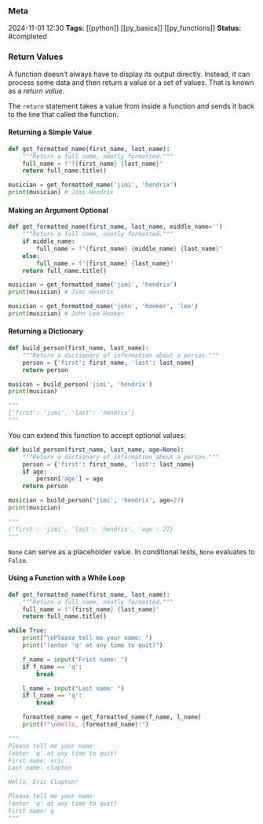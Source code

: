 ### Meta
2024-11-01 12:30
**Tags:** [[python]] [[py_basics]] [[py_functions]]
**Status:** #completed 

### Return Values
A function doesn’t always have to display its output directly. Instead, it can process some data and then return a value or a set of values. That is known as a *return value*.

The `return` statement takes a value from inside a function and sends it back to the line that called the function.

#### Returning a Simple Value
```Python title:example.py
def get_formatted_name(first_name, last_name):
	"""Return a full name, neatly formatted."""
	full_name = f"f{first_name} {last_name}"
	return full_name.title()

musician = get_formatted_name('jimi', 'hendrix')
print(musician) # Jimi Hendrix
```

#### Making an Argument Optional
```Python title:example.py
def get_formatted_name(first_name, last_name, middle_name='')
	"""Return a full name, neatly formatted."""
	if middle_name:
		full_name = f"{first_name} {middle_name} {last_name}"
	else:
		full_name = f"{first_name} {last_name}"
	return full_name.title()

musician = get_formatted_name('jimi', 'hendrix')
print(musician) # Jimi Hendrix

musician = get_formatted_name('john', 'hooker', 'lee')
print(musician) # John Lee Hooker
```

#### Returning a Dictionary
```Python title:example.py
def build_person(first_name, last_name):
	"""Return a dictionary of information about a person."""
	person = {'first': first_name, 'last': last_name}
	return person

musican = build_person('jimi', 'hendrix')
print(musican)

"""
{'first': 'jimi', 'last': 'hendrix'}
"""
```

You can extend this function to accept optional values:
```Python title:example.py
def build_person(first_name, last_name, age=None):
	"""Return a dictionary of information about a person."""
	person = {'first': first_name, 'last': last_name}
	if age:
		person['age'] = age
	return person

musician = build_person('jimi', 'hendrix', age=27)
print(musician)

"""
{'first': 'jimi', 'last': 'hendrix', 'age': 27}
"""
```

`None` can serve as a placeholder value. In conditional tests, `None` evaluates to `False`.

#### Using a Function with a While Loop
```Python title:example.py
def get_formatted_name(first_name, last_name):
	"""Return a full name, neatly formatted."""
	full_name = f"{first_name} {last_name}"
	return full_name.title()

while True:
	print("\nPlease tell me your name: ")
	print("(enter 'q' at any time to quit)")

	f_name = input("Frist name: ")
	if f_name == 'q':
		break

	l_name = input("Last name: ")
	if l_name == 'q':
		break

	formatted_name = get_formatted_name(f_name, l_name)
	print(f"\nHello, {formatted_name}!")

"""
Please tell me your name:
(enter 'q' at any time to quit)
First name: eric
Last name: clapton

Hello, Eric Clapton!

Please tell me your name:
(enter 'q' at any time to quit)
First name: q
"""
```